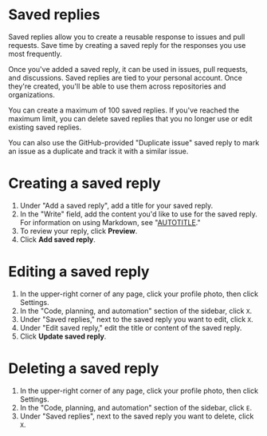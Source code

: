 # Saved replies

Saved replies allow you to create a reusable response to issues and pull requests. Save time by creating a saved reply for the responses you use most frequently.

Once you've added a saved reply, it can be used in issues, pull requests, and discussions. Saved replies are tied to your personal account. Once they're created, you'll be able to use them across repositories and organizations.

You can create a maximum of 100 saved replies. If you've reached the maximum limit, you can delete saved replies that you no longer use or edit existing saved replies.

You can also use the GitHub-provided "Duplicate issue" saved reply to mark an issue as a duplicate and track it with a similar issue.


# Creating a saved reply

1. Under "Add a saved reply", add a title for your saved reply.
2. In the "Write" field, add the content you'd like to use for the saved reply. For information on using Markdown, see "[AUTOTITLE](/get-started/writing-on-github/getting-started-with-writing-and-formatting-on-github/basic-writing-and-formatting-syntax)."
3. To review your reply, click **Preview**.
4. Click **Add saved reply**.


# Editing a saved reply

1. In the upper-right corner of any page, click your profile photo, then click Settings.
2. In the "Code, planning, and automation" section of the sidebar, click `X`.
3. Under "Saved replies," next to the saved reply you want to edit, click `X`.
4. Under "Edit saved reply," edit the title or content of the saved reply.
5. Click **Update saved reply**.


# Deleting a saved reply

1. In the upper-right corner of any page, click your profile photo, then click Settings.
2. In the "Code, planning, and automation" section of the sidebar, click `E`.
3. Under "Saved replies", next to the saved reply you want to delete, click `X`.
